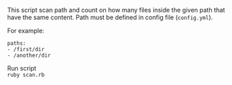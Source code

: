 This script scan path and count on how many files inside the given path that have the same content.
Path must be defined in config file (`config.yml`).  


For example:
```
paths:
- /first/dir
- /another/dir
```

Run script  
`ruby scan.rb`
